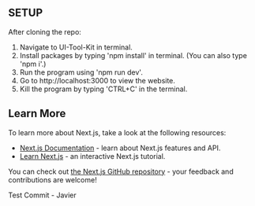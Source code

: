 ## SETUP
After cloning the repo:
1. Navigate to UI-Tool-Kit in terminal.
2. Install packages by typing 'npm install' in terminal. (You can also type 'npm i'.) 
3. Run the program using 'npm run dev'.
4. Go to http://localhost:3000 to view the website.
5. Kill the program by typing 'CTRL+C' in the terminal.


## Learn More

To learn more about Next.js, take a look at the following resources:

- [Next.js Documentation](https://nextjs.org/docs) - learn about Next.js features and API.
- [Learn Next.js](https://nextjs.org/learn) - an interactive Next.js tutorial.

You can check out [the Next.js GitHub repository](https://github.com/vercel/next.js/) - your feedback and contributions are welcome!

Test Commit - Javier